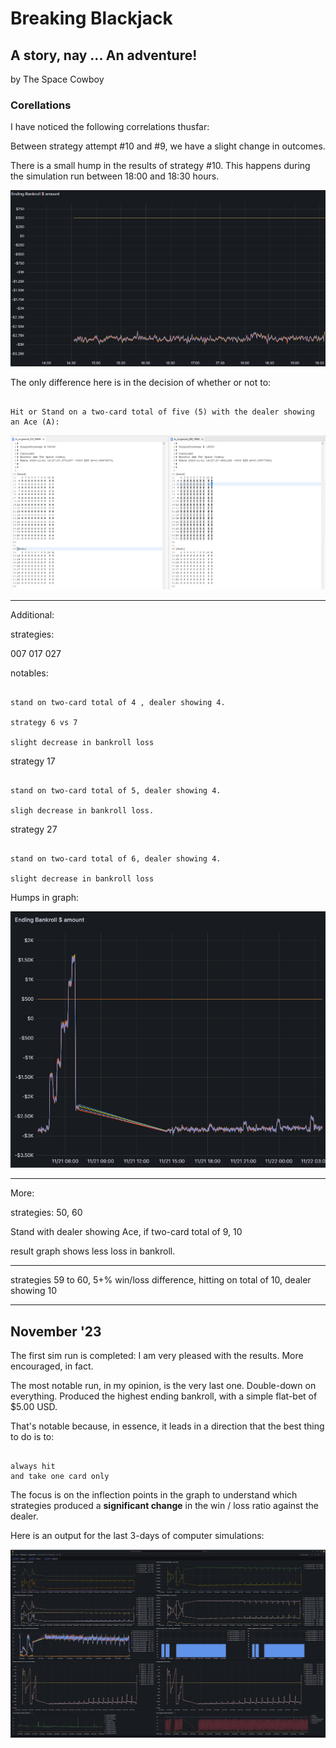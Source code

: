 # Breaking Blackjack

## A story, nay ... An adventure!

by The Space Cowboy

### Corellations

I have noticed the following correlations thusfar:

Between strategy attempt #10 and #9, we have a slight change in outcomes.


There is a small hump in the results of strategy #10.  This happens during the simulation run between 18:00 and 18:30 hours.

![Correlation point 1](images/strategy_correlation_pt1b_Screenshot_2023-11-21_193644.png)

The only difference here is in the decision of whether or not to:

```

Hit or Stand on a two-card total of five (5) with the dealer showing an Ace (A):

```

![Correlation point 1](images/strategy_correlation_pt1a_Screenshot_2023-11-21_193237.png)

---

Additional:

strategies:

007
017
027

notables: 

``` 

stand on two-card total of 4 , dealer showing 4.

strategy 6 vs 7

slight decrease in bankroll loss

```

strategy 17

``` 

stand on two-card total of 5, dealer showing 4.

sligh decrease in bankroll loss.

```


strategy 27

```

stand on two-card total of 6, dealer showing 4.

slight decrease in bankroll loss

```

Humps in graph:

![Single Strategy Generator](images/inflections_7_17_27_Screenshot_2023-11-22_033922.png)

---

More:

strategies: 50, 60

Stand with dealer showing Ace, if two-card total of 9, 10

result graph shows less loss in bankroll.

----

strategies 59 to 60, 5+% win/loss difference, hitting on total of 10, dealer showing 10

----

## November '23

The first sim run is completed: I am very pleased with the results.  More encouraged, in fact.

The most notable run, in my opinion, is the very last one.  Double-down on everything.  Produced
the highest ending bankroll, with a simple flat-bet of $5.00 USD.

That's notable because, in essence, it leads in a direction that the best thing to do is to:

```

always hit
and take one card only

``` 

The focus is on the inflection points in the graph to understand which strategies produced a
**significant change** in the win / loss ratio against the dealer.  

Here is an output for the last 3-days of computer simulations:

![Simulation One Completed](images/firstSimRun_complete_Screenshot_2023-11-23_194429.png)